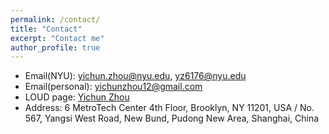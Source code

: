 ```yaml
---
permalink: /contact/
title: "Contact"
excerpt: "Contact me"
author_profile: true
---
```


* Email(NYU): yichun.zhou@nyu.edu, yz6176@nyu.edu
* Email(personal): yichunzhou12@gmail.com
* LOUD page: [Yichun Zhou](https://urban.shanghai.nyu.edu/team-member/yichun-zhou)
* Address: 6 MetroTech Center 4th Floor, Brooklyn, NY 11201, USA / No. 567, Yangsi West Road, New Bund, Pudong New Area, Shanghai, China
